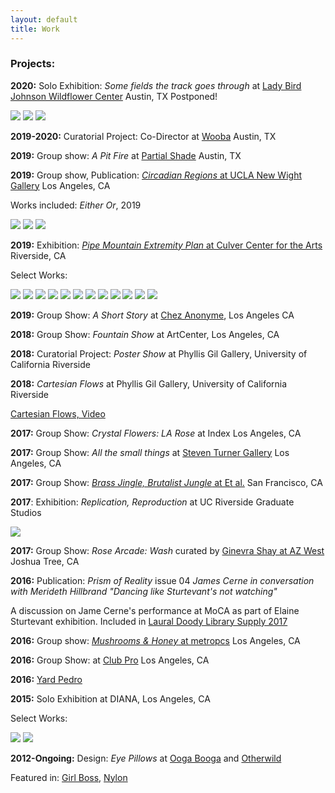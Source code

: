 ```yaml
---
layout: default
title: Work
---
```



### Projects:

**2020:** Solo Exhibition: *Some fields the track goes through* at [Lady Bird Johnson Wildflower Center](https://www.wildflower.org/) Austin, TX Postponed!


![](/Images/Sbench-1.jpg)
![](/Images/LAMPS.jpg)
![](/Images/Sbench-2.jpg)









**2019-2020:** Curatorial Project: Co-Director at [Wooba](https://wooba.xyz) Austin, TX



**2019:** Group show: *A Pit Fire* at [Partial Shade](https://partialshade.info/a-pit-fire) Austin, TX



**2019:** Group show, Publication: [*Circadian Regions* at UCLA New Wight Gallery](https://www.art.ucla.edu/gallery/2019-2020/2019ThemeExh.html) Los Angeles, CA

Works included: *Either Or*, 2019


![](/Images/eitheror-1.jpg)
![](/Images/eitheror-2.jpg)
![](/Images/eitheror-3.jpg)









**2019:** Exhibition: [*Pipe Mountain Extremity Plan* at Culver Center for the Arts](https://ucrarts.ucr.edu/Exhibition/mfa%202019) Riverside, CA

Select Works:

![](/Images/Thesis8.jpg)
![](/Images/Thesis-5.jpg)
![](/Images/Thesis-4.jpg)
![](/Images/Thesis-7.jpg)
![](/Images/Thesis0.jpg)
![](/Images/Thesis-3-2.jpg)
![](/Images/Thesis-2-2.jpg)
![](/Images/Thesis-16.jpg)
![](/Images/Thesis-18.jpg)
![](/Images/Thesis2.jpg)
![](/Images/Thesis1.jpg)
![](/Images/Thesis_crop.jpg)



**2019:** Group Show: *A Short Story* at [Chez Anonyme](https://www.instagram.com/chezanonyme/), Los Angeles CA

**2018:** Group Show: *Fountain Show* at ArtCenter, Los Angeles, CA

**2018:** Curatorial Project: *Poster Show* at Phyllis Gil Gallery, University of California Riverside

**2018:** *Cartesian Flows* at Phyllis Gil Gallery, University of California Riverside

[Cartesian Flows, Video](https://vimeo.com/250360523)

**2017:** Group Show: *Crystal Flowers: LA Rose* at Index Los Angeles, CA

**2017:** Group Show: *All the small things* at [Steven Turner Gallery](http://steveturner.la/exhibition/all-the-small-things#1) Los Angeles, CA

**2017:** Group Show: [*Brass Jingle, Brutalist Jungle* at Et al.](https://etaletc.com/brass-jingle-brutalist-jungle) San Francisco, CA


**2017**: Exhibition: *Replication, Reproduction* at UC Riverside Graduate Studios

![](/Images/mhinstall.jpg)


**2017:** Group Show: *Rose Arcade: Wash* curated by [Ginevra Shay at AZ West](http://ginevrashay.com/curatorial/wash/) Joshua Tree, CA



**2016:** Publication: *Prism of Reality* issue 04 *James Cerne in conversation with Merideth Hillbrand "Dancing like Sturtevant's not watching"*

A discussion on Jame Cerne's performance at MoCA as part of Elaine Sturtevant exhibition. Included in [Laural Doody Library Supply 2017](https://ldlibrarysupply.com/2017)



**2016:** Group show: [*Mushrooms & Honey* at metropcs](https://metropcs.la/mushrooms/#mushrooms) Los Angeles, CA


**2016:** Group Show: at [Club Pro](http://www.clubpro.la/hannah-boone-aria-dean-merideth-hillbrand) Los Angeles, CA

**2016:** [Yard Pedro](https://www.instagram.com/yardpedro/?hl=en)

**2015:** Solo Exhibition at DIANA, Los Angeles, CA

Select Works:

![](/Images/brickhole.jpg)
![](/Images/M-7.jpg)



**2012-Ongoing:** Design: *Eye Pillows* at [Ooga Booga](https://www.oogaboogastore.com/shop/art/detail/Hillbrand-EyePillows.html) and [Otherwild](https://otherwild.com/)

Featured in: [Girl Boss](https://www.girlboss.com/beauty/2018-2-7-valentines-day-gifts), [Nylon](https://nylon.com/astrology-gifts-every-zodiac-sign)
